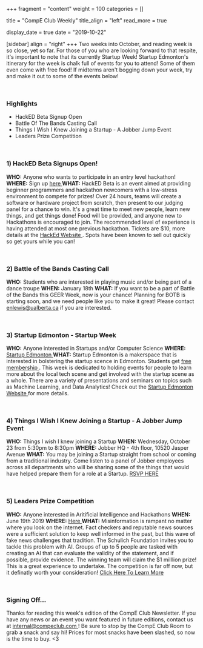 +++
fragment = "content"
weight = 100
categories = []

title = "CompE Club Weekly"
title_align = "left"
read_more = true

display_date = true
date = "2019-10-22" 

[sidebar]
  align = "right"
+++
Two weeks into October, and reading week is so close, yet so far. For those of you who are looking forward to that respite, it's important to note that its currently Startup Week! Startup Edmonton's itinerary for the week is chalk full of events for you to attend! Some of them even come with free food! If midterms aren't bogging down your week, try and make it out to some of the events below!

</br>

### Highlights

*  HackED Beta Signup Open
*  Battle Of The Bands Casting Call
*  Things I Wish I Knew Joining a Startup - A Jobber Jump Event
*  Leaders Prize Competition




</br>

### 1)  HackED Beta Signups Open!


**WHO:** Anyone who wants to participate in an entry level hackathon!
**WHERE:** Sign up [here ](https://hackedbeta.compeclub.com/)
**WHAT:** HackED Beta is an event aimed at providing beginner programmers and hackathon newcomers with a low-stress environment to compete for prizes! Over 24 hours, teams will create a software or hardware project from scratch, then present to our judging panel for a chance to win. It's a great time to meet new people, learn new things, and get things done! Food will be provided, and anyone new to Hackathons is encouraged to join. The recommended level of experience is having attended at most one previous hackathon. Tickets are $10, more details at the [HackEd Website ](https://hackedbeta.compeclub.com/) . Spots have been known to sell out quickly so get yours while you can!


</br>

### 2)  Battle of the Bands Casting Call


**WHO:** Students who are interested in playing music and/or being part of a dance troupe
**WHEN:**  January 18th
**WHAT:** If you want to be a part of Battle of the Bands this GEER Week, now is your chance! Planning for BOTB is starting soon, and we need people like you to make it great! Please contact <enlewis@ualberta.ca> if you are interested.




</br>

### 3) Startup Edmonton - Startup Week

**WHO:** Anyone interested in Startups and/or Computer Science
**WHERE:** [Startup Edmonton ](http://maps.google.com/?q=10065%20Jasper%20Ave,%20#1101%20%20Edmonton,%20AB%20Canada)
**WHAT:** Startup Edmonton is a makerspace that is interested in bolstering the startup scence in Edmonton. Students get [free membership ](https://studentstartuplife.com/sign-up) . This week is dedicated to holding events for people to learn more about the local tech scene and get involved with the startup scene as a whole. There are a variety of presentations and seminars on topics such as Machine Learning, and Data Analytics! Check out the [Startup Edmonton Website ](https://studentstartuplife.com/student-events/2019/10/15/your-career-in-ai-ml) for more details.

</br>

### 4)  Things I Wish I Knew Joining a Startup - A Jobber Jump Event

**WHO:** Things I wish I knew joining a Startup
**WHEN:**  Wednesday, October 23 from 5:30pm to 8:30pm
**WHERE:** Jobber HQ - 4th floor, 10520 Jasper Avenue
**WHAT:** You may be joining a Startup straight from school or coming from a traditional industry. Come listen to a panel of Jobber employees across all departments who will be sharing some of the things that would have helped prepare them for a role at a Startup.
[RSVP HERE ](https://techstarsstartupweekedmonton2019.sched.com/event/V7QE)


</br>

### 5)  Leaders Prize Competition


**WHO:** Anyone interested in Aritificial Intelligence and Hackathons
**WHEN:**  June 19th 2019
**WHERE:** [Here ](https://leadersprize.truenorthwaterloo.com/en/)
**WHAT:** Misinformation is rampant no matter where you look on the internet. Fact checkers and reputable news sources were a sufficient solution to keep well informed in the past, but this wave of fake news challenges that tradition. The Schulich Foundation invites you to tackle this problem with AI. Groups of up to 5 people are tasked with creating an AI that can evaluate the validity of the statement, and if possible, provide evidence. The winning team will claim the $1 milllion prize! This is a great experience to undertake. The competition is far off now, but it definatly worth your consideration!
[Click Here To Learn More ](https://leadersprize.truenorthwaterloo.com/en/)


</br>

### Signing Off...

Thanks for reading this week's edition of the CompE Club Newsletter.  If you have any news or an event you want featured in future editions, contact us at [internal@compeclub.com ](mailto:internal@compeclub.com) !  Be sure to stop by the CompE Club Room to grab a snack and say hi! Prices for most snacks have been slashed, so now is the time to buy. <3



</br>
